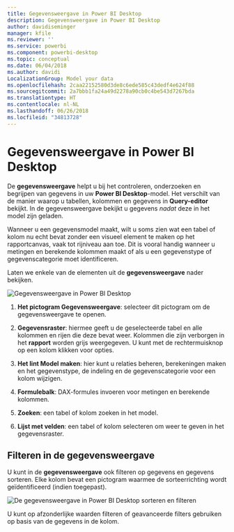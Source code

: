 ```yaml
---
title: Gegevensweergave in Power BI Desktop
description: Gegevensweergave in Power BI Desktop
author: davidiseminger
manager: kfile
ms.reviewer: ''
ms.service: powerbi
ms.component: powerbi-desktop
ms.topic: conceptual
ms.date: 06/04/2018
ms.author: davidi
LocalizationGroup: Model your data
ms.openlocfilehash: 2caa22152580d3de8c6ede585c43dedf4e624f88
ms.sourcegitcommit: 2a7bbb1fa24a49d2278a90cb0c4be543d7267bda
ms.translationtype: HT
ms.contentlocale: nl-NL
ms.lasthandoff: 06/26/2018
ms.locfileid: "34813728"
---
```

# <a name="data-view-in-power-bi-desktop"></a>Gegevensweergave in Power BI Desktop
De **gegevensweergave** helpt u bij het controleren, onderzoeken en begrijpen van gegevens in uw **Power BI Desktop**-model. Het verschilt van de manier waarop u tabellen, kolommen en gegevens in **Query-editor** bekijkt. In de gegevensweergave bekijkt u gegevens *nadat* deze in het model zijn geladen.

Wanneer u een gegevensmodel maakt, wilt u soms zien wat een tabel of kolom nu echt bevat zonder een visueel element te maken op het rapportcanvas, vaak tot rijniveau aan toe. Dit is vooral handig wanneer u metingen en berekende kolommen maakt of als u een gegevenstype of gegevenscategorie moet identificeren.

Laten we enkele van de elementen uit de **gegevensweergave** nader bekijken.

![Gegevensweergave in Power BI Desktop](media/desktop-data-view/dataview_fullscreen.png)

1. **Het pictogram Gegevensweergave**: selecteer dit pictogram om de gegevensweergave te openen.

2. **Gegevensraster**: hiermee geeft u de geselecteerde tabel en alle kolommen en rijen die deze bevat weer. Kolommen die zijn verborgen in het **rapport** worden grijs weergegeven. U kunt met de rechtermuisknop op een kolom klikken voor opties.

3. **Het lint Model maken**: hier kunt u relaties beheren, berekeningen maken en het gegevenstype, de indeling en de gegevenscategorie voor een kolom wijzigen.

4. **Formulebalk**: DAX-formules invoeren voor metingen en berekende kolommen.

5. **Zoeken**: een tabel of kolom zoeken in het model.

6. **Lijst met velden**: een tabel of kolom selecteren om weer te geven in het gegevensraster.

## <a name="filtering-in-data-view"></a>Filteren in de gegevensweergave

U kunt in de **gegevensweergave** ook filteren op gegevens en gegevens sorteren. Elke kolom bevat een pictogram waarmee de sorteerrichting wordt geïdentificeerd (indien toegepast).

![De gegevensweergave in Power BI Desktop sorteren en filteren](media/desktop-data-view/dataview_sort-and-filter.png)

U kunt op afzonderlijke waarden filteren of geavanceerde filters gebruiken op basis van de gegevens in de kolom. 


